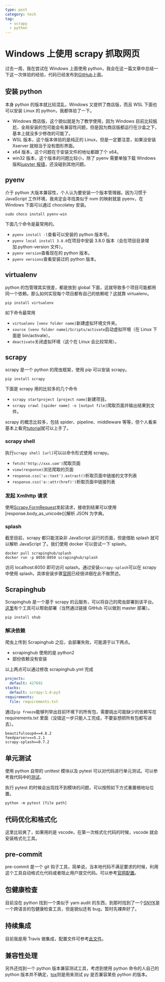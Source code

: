 ```yaml
---
type: post
category: tech
tag:
  - scrapy
  - python
---
```


# Windows 上使用 scrapy 抓取网页

过去一周，我在尝试在 Windows 上面使用 python，我会在这一篇文章中总结一下这一次体验的经验，代码已经发布到[GitHub](https://github.com/gongbaodd/webScrapingStudy)上面。

## 安装 python

本身 python 的版本就比较混乱，Windows 又提供了商店版，而且 WSL 下面也可以安装 Linux 的 python，我都体验了一下。

- Windows 商店版，这个貌似就是为了教学使用，因为 Windows 目前比较尴尬，全局安装的包可能会有兼容性问题，但是因为商店版都运行在沙盒之下，基本上就没多少修改的可能了。
- WSL 版本，这个版本体验的是纯正的 Linux，但是一定要注意，如果没安装 Xserver 就相当于没有图形界面。
- x64 版本，这个问题在于安装文件的地址都跟了个 x64。
- win32 版本，这个版本的问题比较小，除了 pyenv 需要单独下载 Windows 版和[jupyter 报错](https://gongbaodd.github.io/tech/2020/01/06/%E4%BF%AE%E5%A4%8DWindows%E4%B8%8B%E6%89%93%E5%BC%80Jupyter%E6%97%B6%E6%8A%A5NotImplementError.html)，还没碰到其他问题。

## pyenv

介于 python 大版本兼容性，个人认为要安装一个版本管理器。因为习惯于 JavaScript 工作环境，我肯定会寻找类似于 nvm 的映射就是 pyenv，在 Windows 下面可以通过 chocolatey 安装。

```shell
sudo choco install pyenv-win
```

下面几个命令是最常用的。

- `pyenv install -l`查看可以安装的 python 版本号。
- `pyenv local install 3.8.0`在项目中安装 3.8.0 版本（会在项目目录增加.python-version 文件）。
- `pyenv version`查看现在的 python 版本。
- `pyenv versions`查看安装过的 python 版本。

## virtualenv

python 的包管理其实很差，都是放到 global 下面，这就导致多个项目可能都用同一个依赖。那么如何实现每个项目都有自己的依赖呢？这就靠 virtualenv。

```shell
pip install virtualenv
```

如下命令最常用

- `virtualenv [venv folder name]`新建虚拟环境文件夹。
- `source [venv folder name]/Scripts/activate`启动虚拟环境（在 Linux 下面是 bin/activate）。
- `deactivate`关闭虚拟环境（这个在 Linux 会比较常用）。

## scrapy

scrapy 是一个 python 的爬虫框架，使用 pip 可以安装 scrapy。

```shell
pip install scrapy
```

下面是 scrapy 用的比较多的几个命令

- `scrapy startproject [project name]`新建项目。
- `scrapy crawl [spider name] -o [output file]`爬取页面并输出结果到文件。

scrapy 的概念比较多，包括 spider、pipeline、middleware 等等，但个人看来基本上看完[tutorial](https://docs.scrapy.org/en/latest/intro/tutorial.html#our-first-spider)就可以上手了。

### scrapy shell

执行`scrapy shell [url]`可以以命令形式使用 scrapy。

- `fetch('http://xxx.com')`爬取页面
- `view(response)`浏览爬取的页面
- `response.css('a::text').extract()`析取页面中链接的文字列表
- `response.css('a::attr(href)')`析取页面中链接列表

### 发起 Xmlhttp 请求

使用[Scrapy.FormRequest](https://docs.scrapy.org/en/latest/topics/request-response.html#scrapy.http.FormRequest)发起请求，接收到结果可以使用[response.body_as_unicode()]解析 JSON 为字典。

### splash

截至目前，scrapy 都只能渲染非 JavaScript 运行的页面，但是借助 splash 就可以解析 JavaScript 了。我们使用 docker 可以尝试一下 splash。

```shell
docker pull scrapinghub/splash
docker run -p 8050:8050 scrapinghub/splash
```

访问 localhost:8050 即可访问 splash。通过安装`scrapy-splash`可以在 scrapy 中使用 splash，具体安装步骤[官网](https://github.com/scrapy-plugins/scrapy-splash)已经很详细在此不做赘述。

## Scrapinghub

Scrapinghub 是一个基于 scrapy 的云服务，可以将自己的爬虫部署到该平台。[这里](https://support.scrapinghub.com/support/solutions/articles/22000200667-running-a-scrapy-spider)有个工具可以帮助部署（当然通过链接 GitHub 可以做到 master 部署）。

```shell
pip install shub
```

### 解决依赖

爬虫上传到 Scrapinghub 之后，会部署失败，可能源于以下两点。

- scrapinghub 使用的是 python2
- 部份依赖没有安装

以上两点可以通过修改 scrapinghub.yml 完成

```yaml
projects:
  default: 427692
stacks:
  default: scrapy:1.8-py3
requirements:
  file: requirements.txt
```

通过`pip freeze`能够列举出目前环境下的所有包，需要挑出可能缺少的依赖写在 requirements.txt 里面（没错这一步只能人工完成，不要妄想把所有包都写进去）。

```
beautifulsoup4==4.8.2
feedparser===5.2.1
scrapy-splash==0.7.2
```

## 单元测试

使用 python 自带的 unittest 模块以及 pytest 可以对代码进行单元测试。可以参考我代码中的[测试](https://github.com/gongbaodd/webScrapingStudy/tree/master/test/test_spider)。

执行 pytest 的时候会出现找不到模块的问题，可以按照如下方式重置根地址位置。

```
python -m pytest [file path]
```

## 代码优化和格式化

这里比较爽了，如果用的是 vscode，在第一次格式化代码的时候，vscode 就会安装格式化工具。

## pre-commit

pre-commit 是一个 git 钩子工具，简单说，当本地代码不满足要求的时候，利用这个工具自动格式化代码或者阻止用户提交代码。可以参考[官网配置](https://pre-commit.com/)。

## 包健康检查

目前没在 python 找到一个类似于 yarn audit 的东西，到那时找到了一个[SNYK](https://snyk.io)是一个跨语言的包健康检查工具，但是貌似还有 bug，暂时先裸奔好了。

## 持续集成

目前我是用 Travis 做集成，配置文件可参考[此文件](https://github.com/gongbaodd/webScrapingStudy/blob/master/.travis.yml)。

## 兼容性处理

另外还找到一个 python 版本兼容测试工具，考虑到使用 python 命令的人自己的 python 版本并不确定，[tox](https://pypi.org/project/tox/)则是用来测试 py 是否兼容某些 python 的版本。
